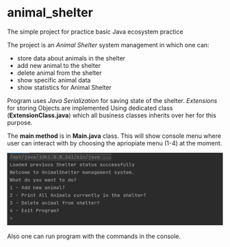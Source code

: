 # animal_shelter
The simple project for practice basic Java ecosystem practice

The project is an *Animal Shelter* system management in which one can:
- store data about animals in the shelter
- add new animal to the shelter
- delete animal from the shelter
- show specific animal data
- show statistics for Animal Shelter

Program uses *Java Serialization* for saving state of the shelter. *Extensions* for storing Objects are implemented Using dedicated class (**ExtensionClass.java**) which all business classes inherits over her for this purpose.

The **main method** is in **Main.java** class. This will show console menu where user can interact with by choosing the apriopiate menu (1-4) at the moment.

![Picture of Terminal with the Menu of possible actions in Animal Shelter System.](/images/consoleMenu.png)


Also one can run program with the commands in the console.


